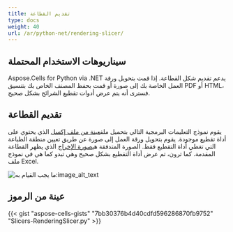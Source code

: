 ```yaml
---
title: تقديم القطاعة
type: docs
weight: 40
url: /ar/python-net/rendering-slicer/
---
```

##  **سيناريوهات الاستخدام المحتملة**
Aspose.Cells for Python via .NET يدعم تقديم شكل القطاعة. إذا قمت بتحويل ورقة العمل الخاصة بك إلى صورة أو قمت بحفظ المصنف الخاص بك بتنسيق PDF أو HTML، فسترى أنه يتم عرض أدوات تقطيع الشرائح بشكل صحيح.

##  **تقديم القطاعة**
يقوم نموذج التعليمات البرمجية التالي بتحميل ملف[عينة من ملف إكسل](67338479.xlsx) الذي يحتوي على أداة تقطيع موجودة. يقوم بتحويل ورقة العمل إلى صورة عن طريق تعيين منطقة الطباعة التي تغطي أداة التقطيع فقط. الصورة المتدفقة هي[صورة الإخراج](67338480.png) الذي يظهر القطاعة المقدمة. كما ترون، تم عرض أداة التقطيع بشكل صحيح وهي تبدو كما هي في نموذج ملف Excel.

![ما يجب القيام به:image_alt_text](rendering-slicer_1)
##  **عينة من الرموز**
{{< gist "aspose-cells-gists" "7bb30376b4d40cdfd596286870fb9752" "Slicers-RenderingSlicer.py" >}}
